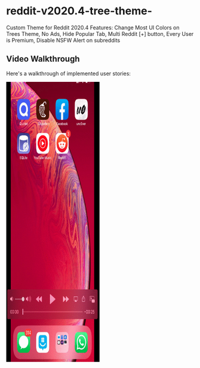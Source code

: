 # reddit-v2020.4-tree-theme-
Custom Theme for Reddit 2020.4 Features: Change Most UI Colors on Trees Theme, No Ads, Hide Popular Tab,
Multi Reddit [+] button, Every User is Premium, Disable NSFW Alert on subreddits

## Video Walkthrough

Here's a walkthrough of implemented user stories:

<img src='./Mygif.gif' title='Video Walkthrough' width="250" height="750" alt='Video Walkthrough' />
